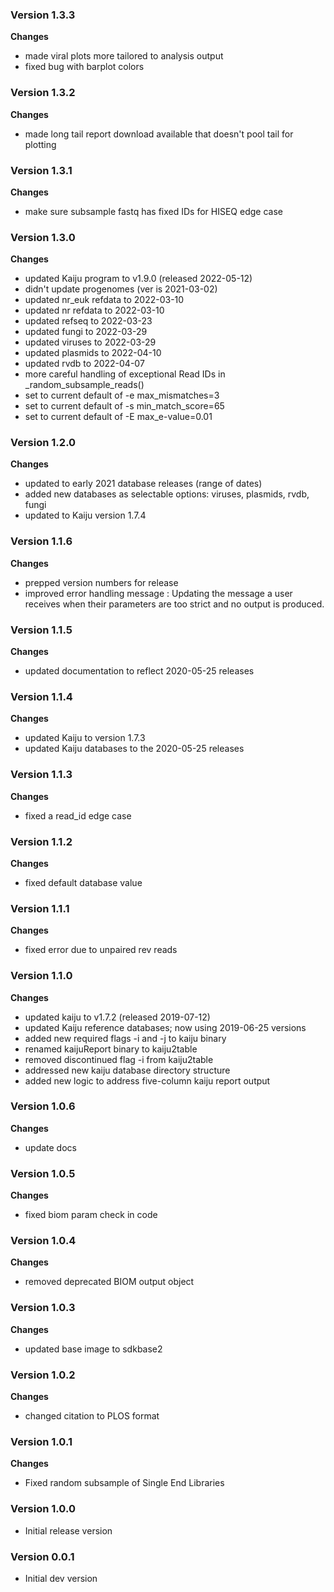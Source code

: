 ### Version 1.3.3
__Changes__
- made viral plots more tailored to analysis output
- fixed bug with barplot colors

### Version 1.3.2
__Changes__
- made long tail report download available that doesn't pool tail for plotting

### Version 1.3.1
__Changes__
- make sure subsample fastq has fixed IDs for HISEQ edge case

### Version 1.3.0
__Changes__
- updated Kaiju program to v1.9.0 (released 2022-05-12)
- didn't update progenomes (ver is 2021-03-02)
- updated nr_euk refdata to 2022-03-10
- updated nr refdata to 2022-03-10
- updated refseq to 2022-03-23
- updated fungi to 2022-03-29
- updated viruses to 2022-03-29
- updated plasmids to 2022-04-10
- updated rvdb to 2022-04-07
- more careful handling of exceptional Read IDs in _random_subsample_reads()
- set to current default of -e max_mismatches=3
- set to current default of -s min_match_score=65
- set to current default of -E max_e-value=0.01

### Version 1.2.0
__Changes__
- updated to early 2021 database releases (range of dates)
- added new databases as selectable options: viruses, plasmids, rvdb, fungi
- updated to Kaiju version 1.7.4

### Version 1.1.6
__Changes__
- prepped version numbers for release
- improved error handling message : Updating the message a user receives when their parameters are too strict and no output is produced.

### Version 1.1.5
__Changes__
- updated documentation to reflect 2020-05-25 releases

### Version 1.1.4
__Changes__
- updated Kaiju to version 1.7.3
- updated Kaiju databases to the 2020-05-25 releases

### Version 1.1.3
__Changes__
- fixed a read_id edge case

### Version 1.1.2
__Changes__
- fixed default database value

### Version 1.1.1
__Changes__
- fixed error due to unpaired rev reads

### Version 1.1.0
__Changes__
- updated kaiju to v1.7.2 (released 2019-07-12)
- updated Kaiju reference databases; now using 2019-06-25 versions
- added new required flags -i and -j to kaiju binary
- renamed kaijuReport binary to kaiju2table
- removed discontinued flag -i from kaiju2table
- addressed new kaiju database directory structure
- added new logic to address five-column kaiju report output

### Version 1.0.6
__Changes__
- update docs

### Version 1.0.5
__Changes__
- fixed biom param check in code

### Version 1.0.4
__Changes__
- removed deprecated BIOM output object

### Version 1.0.3
__Changes__
- updated base image to sdkbase2

### Version 1.0.2
__Changes__
- changed citation to PLOS format

### Version 1.0.1
__Changes__
- Fixed random subsample of Single End Libraries

### Version 1.0.0
- Initial release version

### Version 0.0.1
- Initial dev version
